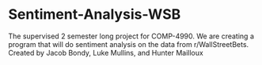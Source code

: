 # Sentiment-Analysis-WSB
The supervised 2 semester long project for COMP-4990. We are creating a program that will do sentiment analysis on the data from r/WallStreetBets. Created by Jacob Bondy, Luke Mullins, and Hunter Mailloux
